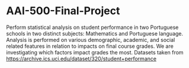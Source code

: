 # AAI-500-Final-Project
Perform statistical analysis on student performance in two Portuguese schools in two distinct subjects: Mathematics and Portuguese language. Analysis is performed on various demographic, academic, and social related features in relation to impacts on final course grades. We are investigating which factors impact grades the most.
Datasets taken from https://archive.ics.uci.edu/dataset/320/student+performance
